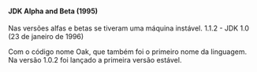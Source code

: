 #### JDK Alpha and Beta (1995) 

Nas versões alfas e betas se tiveram uma máquina instável.
1.1.2 - JDK 1.0 (23 de janeiro de 1996) 

Com o código nome Oak, que também foi o primeiro nome da linguagem. Na versão 1.0.2 foi lançado a primeira versão estável.